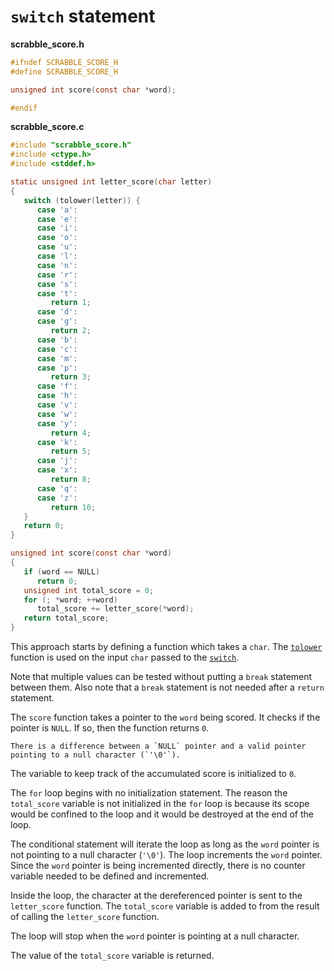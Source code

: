 # `switch` statement

**scrabble_score.h**

```c
#ifndef SCRABBLE_SCORE_H
#define SCRABBLE_SCORE_H

unsigned int score(const char *word);

#endif
```

**scrabble_score.c**

```c
#include "scrabble_score.h"
#include <ctype.h>
#include <stddef.h>

static unsigned int letter_score(char letter)
{
   switch (tolower(letter)) {
      case 'a':
      case 'e':
      case 'i':
      case 'o':
      case 'u':
      case 'l':
      case 'n':
      case 'r':
      case 's':
      case 't':
         return 1;
      case 'd':
      case 'g':
         return 2;
      case 'b':
      case 'c':
      case 'm':
      case 'p':
         return 3;
      case 'f':
      case 'h':
      case 'v':
      case 'w':
      case 'y':
         return 4;
      case 'k':
         return 5;
      case 'j':
      case 'x':
         return 8;
      case 'q':
      case 'z':
         return 10;
   }
   return 0;
}

unsigned int score(const char *word)
{
   if (word == NULL)
      return 0;
   unsigned int total_score = 0;
   for (; *word; ++word)
      total_score += letter_score(*word);
   return total_score;
}
```

This approach starts by defining a function which takes a `char`.
The [`tolower`][tolower] function is used on the input `char` passed to the [`switch`][switch].

Note that multiple values can be tested without putting a `break` statement between them.
Also note that a `break` statement is not needed after a `return` statement.

The `score` function takes a pointer to the `word` being scored.
It checks if the pointer is `NULL`.
If so, then the function returns `0`.

~~~~exercism/note
There is a difference between a `NULL` pointer and a valid pointer pointing to a null character (`'\0'`).
~~~~

The variable to keep track of the accumulated score is initialized to `0`.

The `for` loop begins with no initialization statement.
The reason the `total_score` variable is not initialized in the `for` loop is because its scope would be confined to the loop and
it would be destroyed at the end of the loop.

The conditional statement will iterate the loop as long as the `word` pointer is not pointing to a null character (`'\0'`).
The loop increments the `word` pointer.
Since the `word` pointer is being incremented directly, there is no counter variable needed to be defined and incremented.

Inside the loop, the character at the dereferenced pointer is sent to the `letter_score` function.
The `total_score` variable is added to from the result of calling the `letter_score` function.

The loop will stop when the `word` pointer is pointing at a null character.

The value of the `total_score` variable is returned.

[tolower]: https://www.geeksforgeeks.org/tolower-function-in-c/
[switch]: https://www.tutorialspoint.com/cprogramming/switch_statement_in_c.htm
